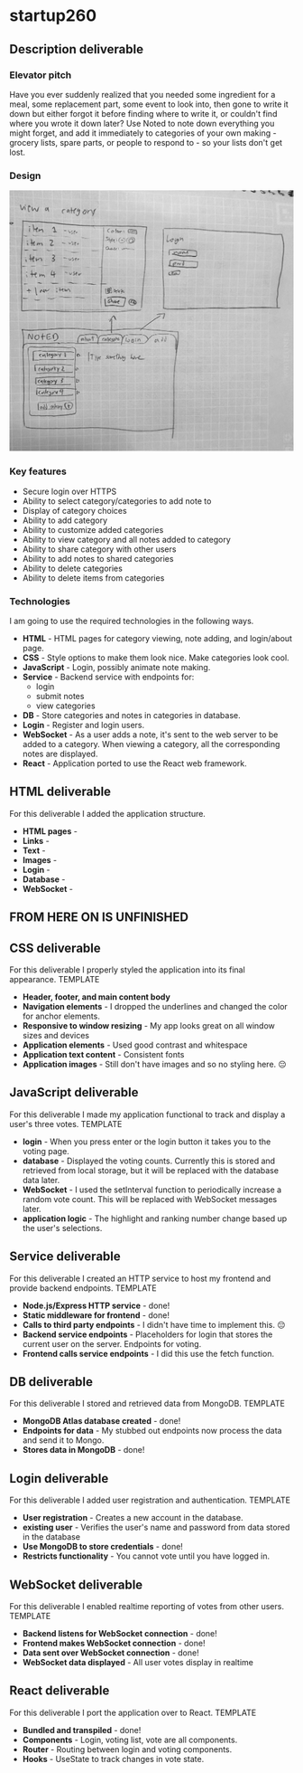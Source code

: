 # startup260
## Description deliverable

### Elevator pitch

Have you ever suddenly realized that you needed some ingredient for a meal, some replacement part, some event to look into, then gone to write it down but either forgot it before finding where to write it, or couldn't find where you wrote it down later? Use Noted to note down everything you might forget, and add it immediately to categories of your own making - grocery lists, spare parts, or people to respond to - so your lists don't get lost.

### Design

![Mock](mockup.jpg)

### Key features

- Secure login over HTTPS
- Ability to select category/categories to add note to
- Display of category choices
- Ability to add category
- Ability to customize added categories
- Ability to view category and all notes added to category
- Ability to share category with other users
- Ability to add notes to shared categories
- Ability to delete categories
- Ability to delete items from categories

### Technologies

I am going to use the required technologies in the following ways.

- **HTML** - HTML pages for category viewing, note adding, and login/about page.
- **CSS** - Style options to make them look nice. Make categories look cool.
- **JavaScript** - Login, possibly animate note making.
- **Service** - Backend service with endpoints for:
  - login
  - submit notes
  - view categories
- **DB** - Store categories and notes in categories in database.
- **Login** - Register and login users.
- **WebSocket** - As a user adds a note, it's sent to the web server to be added to a category. When viewing a category, all the corresponding notes are displayed.
- **React** - Application ported to use the React web framework.

## HTML deliverable

For this deliverable I added the application structure.

- **HTML pages** - 
- **Links** - 
- **Text** - 
- **Images** - 
- **Login** - 
- **Database** - 
- **WebSocket** - 


## FROM HERE ON IS UNFINISHED
## CSS deliverable

For this deliverable I properly styled the application into its final appearance.
TEMPLATE
- **Header, footer, and main content body**
- **Navigation elements** - I dropped the underlines and changed the color for anchor elements.
- **Responsive to window resizing** - My app looks great on all window sizes and devices
- **Application elements** - Used good contrast and whitespace
- **Application text content** - Consistent fonts
- **Application images** - Still don't have images and so no styling here. 😔

## JavaScript deliverable

For this deliverable I made my application functional to track and display a user's three votes.
TEMPLATE
- **login** - When you press enter or the login button it takes you to the voting page.
- **database** - Displayed the voting counts. Currently this is stored and retrieved from local storage, but it will be replaced with the database data later.
- **WebSocket** - I used the setInterval function to periodically increase a random vote count. This will be replaced with WebSocket messages later.
- **application logic** - The highlight and ranking number change based up the user's selections.

## Service deliverable

For this deliverable I created an HTTP service to host my frontend and provide backend endpoints.
TEMPLATE
- **Node.js/Express HTTP service** - done!
- **Static middleware for frontend** - done!
- **Calls to third party endpoints** - I didn't have time to implement this. 😔
- **Backend service endpoints** - Placeholders for login that stores the current user on the server. Endpoints for voting.
- **Frontend calls service endpoints** - I did this use the fetch function.

## DB deliverable

For this deliverable I stored and retrieved data from MongoDB.
TEMPLATE
- **MongoDB Atlas database created** - done!
- **Endpoints for data** - My stubbed out endpoints now process the data and send it to Mongo.
- **Stores data in MongoDB** - done!

## Login deliverable

For this deliverable I added user registration and authentication.
TEMPLATE
- **User registration** - Creates a new account in the database.
- **existing user** - Verifies the user's name and password from data stored in the database
- **Use MongoDB to store credentials** - done!
- **Restricts functionality** - You cannot vote until you have logged in.

## WebSocket deliverable

For this deliverable I enabled realtime reporting of votes from other users.
TEMPLATE
- **Backend listens for WebSocket connection** - done!
- **Frontend makes WebSocket connection** - done!
- **Data sent over WebSocket connection** - done!
- **WebSocket data displayed** - All user votes display in realtime

## React deliverable

For this deliverable I port the application over to React.
TEMPLATE
- **Bundled and transpiled** - done!
- **Components** - Login, voting list, vote are all components.
- **Router** - Routing between login and voting components.
- **Hooks** - UseState to track changes in vote state.
